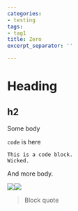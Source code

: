 ```yaml
---
categories:
- testing
tags:
- tag1
title: Zero
excerpt_separator: ''

---
```

# Heading

## h2

Some body

`code` is here

    This is a code block.
    Wicked.

And more body.

![](/images/greater-than-icon-24.png)![](/images/unsplash-image-7.jpg)

> Block quote